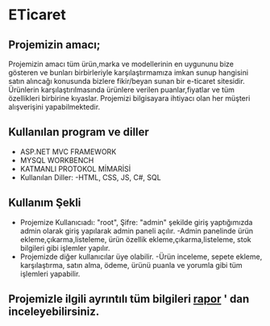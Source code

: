 # ETicaret
## Projemizin amacı;
  Projemizin amacı tüm ürün,marka ve modellerinin en uygununu bize gösteren ve bunları birbirleriyle karşılaştırmamıza imkan sunup hangisini satın alıncağı konusunda bizlere fikir/beyan sunan bir e-ticaret sitesidir. Ürünlerin karşılaştırılmasında ürünlere verilen puanlar,fiyatlar ve tüm özellikleri birbirine kıyaslar. Projemizi bilgisayara ihtiyacı olan her müşteri alışverişini yapabilmektedir.
## Kullanılan program ve diller
- ASP.NET MVC FRAMEWORK 
- MYSQL WORKBENCH 
- KATMANLI PROTOKOL MİMARİSİ 
- Kullanılan Diller:
    -HTML, CSS, JS, C#, SQL 
## Kullanım Şekli
- Projemize Kullanıcıadı: "root", Şifre: "admin" şekilde giriş yaptığımızda admin olarak giriş yapılarak admin paneli açılır.
  -Admin panelinde ürün ekleme,çıkarma,listeleme, ürün özellik ekleme,çıkarma,listeleme, stok bilgileri gibi işlemler yapılır.
- Projemizde diğer kullanıcılar üye olabilir.
  -Ürün inceleme, sepete ekleme, karşılaştırma, satın alma, ödeme, ürünü puanla ve yorumla gibi tüm işlemleri yapabilir.

  
## Projemizle ilgili ayrıntılı tüm bilgileri [rapor](https://github.com/yemrecoskun/ETicaret/blob/master/Rapor.pdf) ' dan inceleyebilirsiniz.
